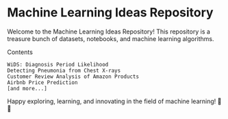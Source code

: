 # **Machine Learning Ideas Repository**

Welcome to the Machine Learning Ideas Repository! This repository is a treasure bunch of datasets, notebooks, and machine learning algorithms.

Contents

    WiDS: Diagnosis Period Likelihood
    Detecting Pneumonia from Chest X-rays
    Customer Review Analysis of Amazon Products
    Airbnb Price Prediction
    [and more...]

Happy exploring, learning, and innovating in the field of machine learning! 🚀🧠

